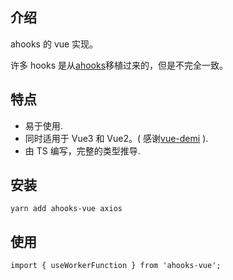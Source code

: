 ## 介绍

ahooks 的 vue 实现。

许多 hooks 是从[ahooks](https://ahooks.js.org/docs)移植过来的，但是不完全一致。

## 特点

- 易于使用.
- 同时适用于 Vue3 和 Vue2。( 感谢[vue-demi](https://github.com/antfu/vue-demi) ).
- 由 TS 编写，完整的类型推导.

## 安装

```
yarn add ahooks-vue axios
```

## 使用

```
import { useWorkerFunction } from 'ahooks-vue';
```
